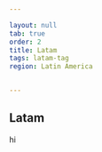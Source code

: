 ```yaml
---

layout: null
tab: true
order: 2
title: Latam
tags: latam-tag
region: Latin America


---
```

## Latam
hi